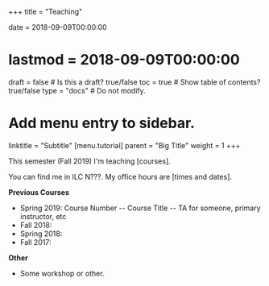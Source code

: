 +++
title = "Teaching"

date = 2018-09-09T00:00:00
# lastmod = 2018-09-09T00:00:00

draft = false  # Is this a draft? true/false
toc = true  # Show table of contents? true/false
type = "docs"  # Do not modify.

# Add menu entry to sidebar.
linktitle = "Subtitle"
[menu.tutorial]
  parent = "Big Title"
  weight = 1
+++

This semester (Fall 2019) I'm teaching [courses]. 

You can find me in ILC N???. My office hours are [times and dates].

**Previous Courses**

- Spring 2019: Course Number -- Course Title -- TA for someone, primary instructor, etc
- Fall 2018:
- Spring 2018:
- Fall 2017:

**Other**

- Some workshop or other.
